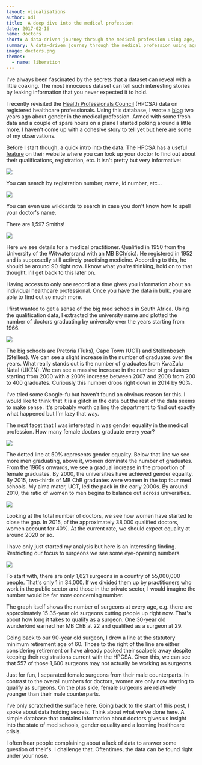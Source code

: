 ```yaml
---
layout: visualisations
author: adi
title:  A deep dive into the medical profession
date: 2017-02-16
name: doctors
short: A data-driven journey through the medical profession using age, gender, and education.
summary: A data-driven journey through the medical profession using age, gender, and education.
image: doctors.png
themes:
  - name: liberation
---
```


I've always been fascinated by the secrets that a dataset can reveal with a little coaxing. The most innocuous dataset can tell such interesting stories by leaking information that you never expected it to hold.

I recently revisited the [Health Professionals Council](http://hpcsa.co.za/) (HPCSA) data on registered healthcare professionals. Using this database, I wrote a [blog](/articles/gender-roles-amongst-doctors.html) two years ago about gender in the medical profession. Armed with some fresh data and a couple of spare hours on a plane I started poking around a little more. I haven't come up with a cohesive story to tell yet but here are some of my observations.

Before I start though, a quick intro into the data. The HPCSA has a useful [feature](http://isystems.hpcsa.co.za/iregister/) on their website where you can look up your doctor to find out about their qualifications, registration, etc. It isn't pretty but very informative:

<img src="/img/articles/med-hpcsa.jpg"/>

You can search by registration number, name, id number, etc...

<img src="/img/articles/med-hpcsa2.png"/>

You can even use wildcards to search in case you don't know how to spell your doctor's name.

There are 1,597 Smiths!

<img src="/img/articles/med-hpcsa3.png"/>


Here we see details for a medical practitioner. Qualified in 1950 from the University of the Witwatersrand with an MB BCh(sic). He registered in 1952 and is supposedly still actively practising medicine. According to this, he should be around 90 right now. I know what you're thinking, hold on to that thought. I'll get back to this later on.

Having access to only one record at a time gives you information about an individual healthcare professional. Once you have the data in bulk, you are able to find out so much more.

I first wanted to get a sense of the big med schools in South Africa. Using the qualification data, I extracted the university name and plotted the number of doctors graduating by university over the years starting from 1966.

<img src="/img/articles/graduations_by_university.svg"/>

The big schools are Pretoria (Tuks), Cape Town (UCT) and Stellenbosch (Stellies). We can see a slight increase in the number of graduates over the years. What really stands out is the number of graduates from KwaZulu Natal (UKZN). We can see a massive increase in the number of graduates starting from 2000 with a 200% increase between 2007 and 2008 from 200 to 400 graduates. Curiously this number drops right down in 2014 by 90%.

I've tried some Google-fu but haven't found an obvious reason for this. I would like to think that it is a glitch in the data but the rest of the data seems to make sense. It's probably worth calling the department to find out exactly what happened but I'm lazy that way.

The next facet that I was interested in was gender equality in the medical profession. How many female doctors graduate every year?

<img src="/img/articles/perc_women.svg"/>

The dotted line at 50% represents gender equality. Below that line we see more men graduating, above it, women dominate the number of graduates. From the 1960s onwards, we see a gradual increase in the proportion of female graduates. By 2000, the universities have achieved gender equality. By 2015, two-thirds of MB ChB graduates were women in the top four med schools. My alma mater, UCT, led the pack in the early 2000s. By around 2010, the ratio of women to men begins to balance out across universities.


<img src="/img/articles/med-cumulative-totals.svg"/>

Looking at the total number of doctors, we see how women have started to close the gap. In 2015, of the approximately 38,000 qualified doctors, women account for 40%. At the current rate, we should expect equality at around 2020 or so.

I have only just started my analysis but here is an interesting finding. Restricting our focus to surgeons we see some eye-opening numbers.

<img src="/img/articles/surgeons-age.png"/>

To start with, there are only 1,621 surgeons in a country of 55,000,000 people. That's only 1 in 34,000. If we divided them up by practitioners who work in the public sector and those in the private sector, I would imagine the number would be far more concerning number.

The graph itself shows the number of surgeons at every age, e.g. there are approximately 15 35-year old surgeons cutting people up right now. That's about how long it takes to qualify as a surgeon. One 30-year old wunderkind earned her MB ChB at 22 and qualified as a surgeon at 29.

Going back to our 90-year old surgeon, I drew a line at the statutory minimum retirement age of 60. Those to the right of the line are either considering retirement or have already packed their scalpels away despite keeping their registrations current with the HPCSA. Given this, we can see that 557 of those 1,600 surgeons may not actually be working as surgeons.

Just for fun, I separated female surgeons from their male counterparts. In contrast to the overall numbers for doctors, women are only now starting to qualify as surgeons. On the plus side, female surgeons are relatively younger than their male counterparts.

I've only scratched the surface here. Going back to the start of this post, I spoke about data holding secrets. Think about what we've done here. A simple database that contains information about doctors gives us insight into the state of med schools, gender equality and a looming healthcare crisis.

I often hear people complaining about a lack of data to answer some question of their's. I challenge that. Oftentimes, the data can be found right under your nose.
